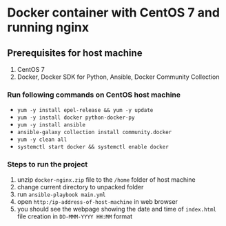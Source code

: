 # Docker container with CentOS 7 and running nginx

## Prerequisites for host machine
1. CentOS 7
2. Docker, Docker SDK for Python, Ansible, Docker Community Collection

### Run following commands on CentOS host machine 
- `yum -y install epel-release && yum -y update`
- `yum -y install docker python-docker-py`
- `yum -y install ansible`
- `ansible-galaxy collection install community.docker`
- `yum -y clean all`
- `systemctl start docker && systemctl enable docker`

### Steps to run the project
1. unzip `docker-nginx.zip` file to the `/home` folder of host machine
2. change current directory to unpacked folder
3. run `ansible-playbook main.yml` 
4. open `http:/ip-address-of-host-machine` in web browser 
5. you should see the webpage showing the date and time of `index.html` file creation in `DD-MMM-YYYY HH:MM` format
